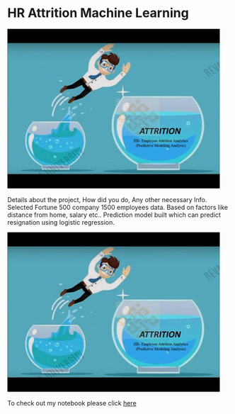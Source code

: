 # HR Attrition Machine Learning

![enter image description here](https://github.com/rgangur/DS/blob/main/hqdefault.jpg?raw=true)


Details about the project, How did you do, Any other necessary Info.
Selected Fortune 500 company 1500 employees data. Based on factors like distance from home, salary etc.. Prediction model built which can predict  resignation using logistic regression.


![enter image description here](https://github.com/rgangur/DS/blob/main/hqdefault.jpg?raw=true)


To check out my notebook please click [here](https://github.com/rgangur/DS/blob/main/HR-Analytics_EmployeeAttrition.ipynb)
